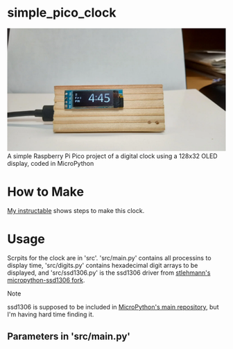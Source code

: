 # simple_pico_clock
![Alt text](images/clock_image.webp)
A simple Raspberry Pi Pico project of a digital clock using a 128x32 OLED display, coded in MicroPython

# How to Make
[My instructable]() shows steps to make this clock.

# Usage
Scrpits for the clock are in 'src'. 'src/main.py' contains all processins to display time, 'src/digits.py' contains hexadecimal digit arrays to be displayed, and 'src/ssd1306.py' is the ssd1306 driver from [stlehmann's micropython-ssd1306 fork](https://github.com/stlehmann/micropython-ssd1306/tree/master). 
> [!NOTE]
> ssd1306 is supposed to be included in [MicroPython's main repository](https://github.com/micropython/micropython/tree/master), but I'm having hard time finding it.

## Parameters in 'src/main.py'
